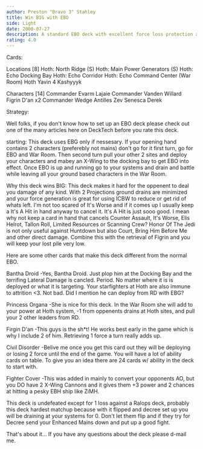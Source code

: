 ```yaml
---
author: Preston "Bravo 3" Stahley
title: Win BIG with EBO
side: Light
date: 2000-07-27
description: A standard EBO deck with excellent force loss protection and a bit of retrieval to help you win by a LOT.
rating: 4.0
---
```

Cards: 

Locations [8]
Hoth: North Ridge (S)
Hoth: Main Power Generators (S)
Hoth: Echo Docking Bay
Hoth: Echo Corridor
Hoth: Echo Command Center (War Room)
Hoth
Yavin 4
Kashyyyk

Characters [14]
Commander Evarm Lajaie
Commander Vanden Willard
Figrin D'an x2
Commander Wedge Antilles
Zev Senesca
Derek 

Strategy: 

Well folks, if you don't know how to set up an EBO deck please check out one of the many articles here on DeckTech before you rate this deck.

starting:
This deck uses EBG only if nessesary.  If your opening hand contains 2 characters (preferebly not mains) don't go for it first turn, go for EBO and War Room.	Then second turn pull your other 2 sites and deploy your characters and mabey an X-Wing to the docking bay to get EBO into effect.  Once EBO is up and running go to your systems and drain and battle while leaving all your ground based characters in the War Room.

Why this deck wins BIG:
This deck makes it hard for the oppenent to deal you damage of any kind.  With 2 Projections ground drains are minimized and your force generation is great for using ICBW to reduce or get rid of whats left.	I'm not too scared of It's Worse and if it comes up I usually keep a It's A Hit in hand anyway to cancel it.  It's A Hit is just sooo good.  I mean why not keep a card in hand that cancels Counter Assault, It's Worse, Elis Helrot, Tallon Roll, Limited Resources or Scanning Crew?  Honor Of The Jedi is not only useful against Huntdown but also Court, Bring Him Before Me and other direct damage.  Combine this with the retrieval of Figrin and you will keep your lost pile very low.

Here are some other cards that make this deck different from the normal EBO.

Bantha Droid
-Yes, Bantha Droid.  Just plop him at the Docking Bay and the terrifing Lateral Damage is cancled.  Period.  No matter where it is is deployed or what it is targeting.  Your starfighters at Hoth are also immune to attrition <3.	Not bad.  Did I mention he can deploy from RD with EBG?

Princess Organa
-She is nice for this deck.  In the War Room she will add to your power at Hoth system, -1 from oppenents drains at Hoth sites, and pull your 2 other leaders from RD.

Firgin D'an
-This guys is the sh*t!  He works best early in the game which is why I include 2 of him.  Retrieving 1 force a turn really adds up.

Civil Disorder
-Belive me once you get this card out they will be deploying or losing 2 force until the end of the game.  You will have a lot of ability cards on table.  To give you an idea there are 24 cards w/ ability in the deck to start with.

Fighter Cover
-This was added in mainly to convert your opponents AO, but you DO have 2 X-Wing Cannons and it gives them +3 power and 2 chances at hitting a pesky EBH ship like ZiMH.

This deck is undefeated except for 1 loss against a Ralops deck, probably this deck hardest matchup because with it flipped and decree set up you will be draining at your systems for 0.  Don't let them flip and if they try for Decree send your Enhanced Mains down and put up a good fight.

That's about it...
If you have any questions about the deck please d-mail me.


